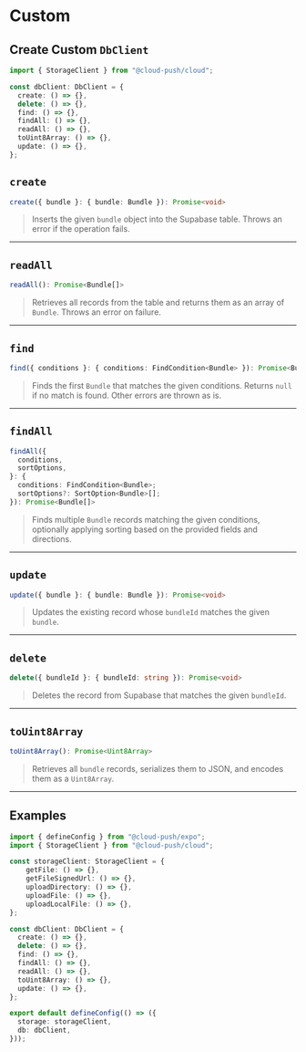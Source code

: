 # Custom

## Create Custom `DbClient`

```ts
import { StorageClient } from "@cloud-push/cloud";

const dbClient: DbClient = {
  create: () => {},
  delete: () => {},
  find: () => {},
  findAll: () => {},
  readAll: () => {},
  toUint8Array: () => {},
  update: () => {},
};
```

## `create`

```ts
create({ bundle }: { bundle: Bundle }): Promise<void>
```

> Inserts the given `bundle` object into the Supabase table. Throws an error if the operation fails.

---

## `readAll`

```ts
readAll(): Promise<Bundle[]>
```

> Retrieves all records from the table and returns them as an array of `Bundle`. Throws an error on failure.

---

## `find`

```ts
find({ conditions }: { conditions: FindCondition<Bundle> }): Promise<Bundle | null>
```

> Finds the first `Bundle` that matches the given conditions. Returns `null` if no match is found. Other errors are thrown as is.

---

## `findAll`

```ts
findAll({
  conditions,
  sortOptions,
}: {
  conditions: FindCondition<Bundle>;
  sortOptions?: SortOption<Bundle>[];
}): Promise<Bundle[]>
```

> Finds multiple `Bundle` records matching the given conditions, optionally applying sorting based on the provided fields and directions.

---

## `update`

```ts
update({ bundle }: { bundle: Bundle }): Promise<void>
```

> Updates the existing record whose `bundleId` matches the given `bundle`.

---

## `delete`

```ts
delete({ bundleId }: { bundleId: string }): Promise<void>
```

> Deletes the record from Supabase that matches the given `bundleId`.

---

## `toUint8Array`

```ts
toUint8Array(): Promise<Uint8Array>
```

> Retrieves all `bundle` records, serializes them to JSON, and encodes them as a `Uint8Array`.

---

## Examples

```ts
import { defineConfig } from "@cloud-push/expo";
import { StorageClient } from "@cloud-push/cloud";

const storageClient: StorageClient = {
    getFile: () => {},
    getFileSignedUrl: () => {},
    uploadDirectory: () => {},
    uploadFile: () => {},
    uploadLocalFile: () => {},
};

const dbClient: DbClient = {
  create: () => {},
  delete: () => {},
  find: () => {},
  findAll: () => {},
  readAll: () => {},
  toUint8Array: () => {},
  update: () => {},
};

export default defineConfig(() => ({
  storage: storageClient,
  db: dbClient,
}));
```
